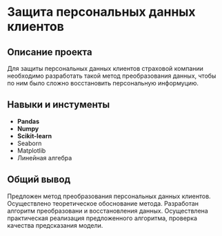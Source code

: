 # Защита персональных данных клиентов

## Описание проекта
Для защиты персональных данных клиентов страховой компании необходимо разработать такой метод преобразования данных, чтобы по ним было сложно восстановить персональную информуцию. 


## Навыки и инстументы
* **Pandas**
* **Numpy**
* **Scikit-learn**
* Seaborn
* Matplotlib
* Линейная алгебра


## Общий вывод

Предложен метод преобразования персональных данных клиентов. Осуществлено теоретическое обоснование метода. Разработан алгоритм преобразовани и восстановления данных. Осуществлена практическая реализация предложенного алгоритма, проверка качества предсказания модели. 


